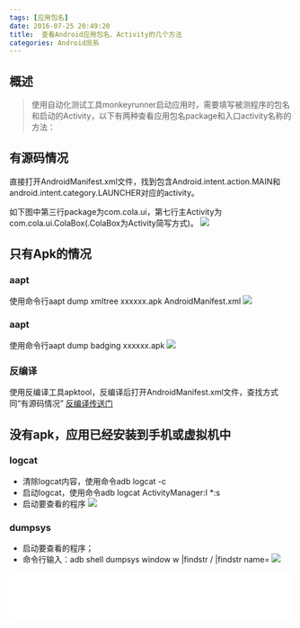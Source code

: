 ```yaml
---
tags: [应用包名]
date: 2016-07-25 20:49:20
title:  查看Android应用包名、Activity的几个方法
categories: Android庶系
---
```

## 概述
>使用自动化测试工具monkeyrunner启动应用时，需要填写被测程序的包名和启动的Activity，以下有两种查看应用包名package和入口activity名称的方法：


<!-- more -->

## 有源码情况

直接打开AndroidManifest.xml文件，找到包含Android.intent.action.MAIN和android.intent.category.LAUNCHER对应的activity。

如下图中第三行package为com.cola.ui，第七行主Activity为com.cola.ui.ColaBox(.ColaBox为Activity简写方式)。
![](http://dinson-blog.hdinson.cn/FpEkhLttJwPCD-K6u1xt9RUT8AoR.png)




## 只有Apk的情况
### aapt
使用命令行aapt dump xmltree xxxxxx.apk AndroidManifest.xml
![](http://dinson-blog.hdinson.cn/Fs_TbbRr30EjXC_HMpazfn8z8H4U.png)

### aapt
使用命令行aapt dump badging xxxxxx.apk
![](http://dinson-blog.hdinson.cn/FgJTlyBvGOmlVU-sxGqD51g7QnWC.png)

### 反编译
使用反编译工具apktool，反编译后打开AndroidManifest.xml文件，查找方式同“有源码情况”
[反编译传送门](http://dinson.win/2016/06/08/16-06-08/)

## 没有apk，应用已经安装到手机或虚拟机中

### logcat
- 清除logcat内容，使用命令adb logcat -c
- 启动logcat，使用命令adb logcat ActivityManager:I *:s
- 启动要查看的程序
![](http://dinson-blog.hdinson.cn/FhW1gQkpq9O0XkiP5VKdd8cnc5Aq.png)

### dumpsys
- 启动要查看的程序；
- 命令行输入：adb shell dumpsys window w |findstr \/ |findstr name=
![](http://dinson-blog.hdinson.cn/Fs2Zp6enCCqGJw84lkrcIQLcybIa.png)

<iframe frameborder="no" border="0" marginwidth="0" marginheight="0" width=100% height=86 src="//music.163.com/outchain/player?type=2&id=209326&auto=1&height=66"></iframe>